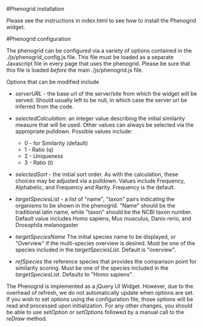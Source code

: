 
#Phenogrid installation

Please see the instructions in index.html to see how to install the
Phenogrid widget.

#Phenogrid configuration

The phenogrid can be configured via a variety of options contained in
the ./js/phenogrid_config.js file. This file must be loaded as a
separate Javascript file in every page that uses the phenogrid. Please
be sure that this file is loaded _before_ the main ./js/phenogrid.js file.

Options that can be modified include

* *serverURL* - the base url of the server/site from which the widget
   will be served. Should usually left to be null, in which case the
   server url be inferred from the code.

* *selectedCalculation*: an integer value describing the initial
   similarity  measure that will be used. Other values can always be
   selected via the appropriate pulldown. Possible values include:
   
  * 0 - for Similarity (default)
  * 1 - Ratio (q)
  * 2 - Uniqueness
  * 3 - Ratio (t)

* *selectedSort* - the initial sort order. As with the calculation,
   these choices may be adjusted via a pulldown. Values include
   Frequency, Alphabetic, and Frequency and Rarity. Frequency is the default.

* *targetSpeciesList* - a list of "name", "taxon" pairs indicating the
   organisms to be shown in the phenogrid. "Name" should be the
   traditional latin name, while "taxon" should be the NCBI taxon
   number.  Default value includes Homo sapiens, Mus musculus, Danio
   rerio, and Drosophila melanogaster


* *targetSpeciesName* The initial species name to be displayed, or
   "Overview" if the multi-species overview is desired.   Must be one
   of the species included in the *targetSpeciesList*. Default is "overview".

* *refSpecies* the reference species that provides the comparison
   point for similarity scoring.  Must be one of the species included
   in the *targetSpeciesList*. Defaults to "Homo sapiens".


The Phenogrid is implemented as a jQuery UI Widget. However, due to
the overhead of refresh, we do not automatically update when options
are set. If you wish to set options using the configuration file,
those options will be read and processed upon initialization. For any
other changes, you should be able to use *setOption* or *setOptions*
followed by a manual call to the *reDraw* method.


